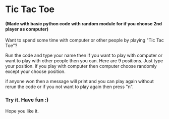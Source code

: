 # Tic Tac Toe
#### (Made with basic python code with random module for if you choose 2nd player as computer)

Want to spend some time with computer or other people by playing "Tic Tac Toe"?

Run the code and type your name then if you want to play with computer or want to play with other people then you can.
Here are 9 positions. Just type your position.
if you play with computer then computer choose randomly except your choose position.

if anyone won then a message will print and you can play again without rerun the code or if you not want to play again then press "n".

### Try it. Have fun :)
Hope you like it.


 
